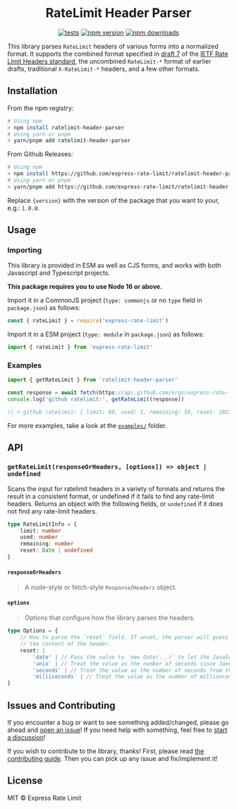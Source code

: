 # <div align="center"> RateLimit Header Parser </div>

<div align="center">

[![tests](https://github.com/express-rate-limit/ratelimit-header-parser/actions/workflows/ci.yaml/badge.svg)](https://github.com/express-rate-limit/ratelimit-header-parser/actions/workflows/ci.yaml)
[![npm version](https://img.shields.io/npm/v/ratelimit-header-parser.svg)](https://npmjs.org/package/ratelimit-header-parser 'View this project on NPM')
[![npm downloads](https://img.shields.io/npm/dm/ratelimit-header-parser)](https://www.npmjs.com/package/ratelimit-header-parser)

</div>

This library parses `RateLimit` headers of various forms into a normalized
format. It supports the combined format specified in
[draft 7](https://datatracker.ietf.org/doc/html/draft-ietf-httpapi-ratelimit-headers-07)
of the
[IETF Rate Limit Headers standard](https://github.com/ietf-wg-httpapi/ratelimit-headers),
the uncombined `RateLimit-*` format of earlier drafts, traditional
`X-RateLimit-*` headers, and a few other formats.

## Installation

From the npm registry:

```sh
# Using npm
> npm install ratelimit-header-parser
# Using yarn or pnpm
> yarn/pnpm add ratelimit-header-parser
```

From Github Releases:

```sh
# Using npm
> npm install https://github.com/express-rate-limit/ratelimit-header-parser/releases/download/v{version}/ratelimit-header-parser.tgz
# Using yarn or pnpm
> yarn/pnpm add https://github.com/express-rate-limit/ratelimit-header-parser/releases/download/v{version}/ratelimit-header-parser.tgz
```

Replace `{version}` with the version of the package that you want to your, e.g.:
`1.0.0`.

## Usage

### Importing

This library is provided in ESM as well as CJS forms, and works with both
Javascript and Typescript projects.

**This package requires you to use Node 16 or above.**

Import it in a CommonJS project (`type: commonjs` or no `type` field in
`package.json`) as follows:

```ts
const { rateLimit } = require('express-rate-limit')
```

Import it in a ESM project (`type: module` in `package.json`) as follows:

```ts
import { rateLimit } from 'express-rate-limit'
```

### Examples

```ts
import { getRateLimit } from 'ratelimit-header-parser'

const response = await fetch(https://api.github.com/orgs/express-rate-limit)
console.log('github ratelimit:', getRateLimit(response))

// > github ratelimit: { limit: 60, used: 1, remaining: 59, reset: 2023-08-25T04:16:48.000Z }
```

For more examples, take a look at the [`examples/`](examples/) folder.

## API

### `getRateLimit(responseOrHeaders, [options]) => object | undefined`

Scans the input for ratelimit headers in a variety of formats and returns the
result in a consistent format, or undefined if it fails to find any rate-limit
headers. Returns an object with the following fields, or `undefined` if it does
not find any rate-limit headers.

```ts
type RateLimitInfo = {
	limit: number
	used: number
	remaining: number
	reset: Date | undefined
}
```

#### `responseOrHeaders`

> A node-style or fetch-style `Response`/`Headers` object.

#### `options`

> Options that configure how the library parses the headers.

```ts
type Options = {
	// How to parse the `reset` field. If unset, the parser will guess based on
	// the content of the header.
	reset: |
		'date' | // Pass the value to `new Date(...)` to let the JavaScript engine parse it.
		'unix' | // Treat the value as the number of seconds since January 1, 1970 (A.K.A a UNIX epoch timestamp).
		'seconds' | // Treat the value as the number of seconds from the current time.
		'milliseconds' | // Treat the value as the number of milliseconds from the current time.
}
```

## Issues and Contributing

If you encounter a bug or want to see something added/changed, please go ahead
and
[open an issue](https://github.com/nfriexpress-rate-limitedly/ratelimit-header-parser/issues/new)!
If you need help with something, feel free to
[start a discussion](https://github.com/express-rate-limit/ratelimit-header-parser/discussions/new)!

If you wish to contribute to the library, thanks! First, please read
[the contributing guide](contributing.md). Then you can pick up any issue and
fix/implement it!

## License

MIT © Express Rate Limit
